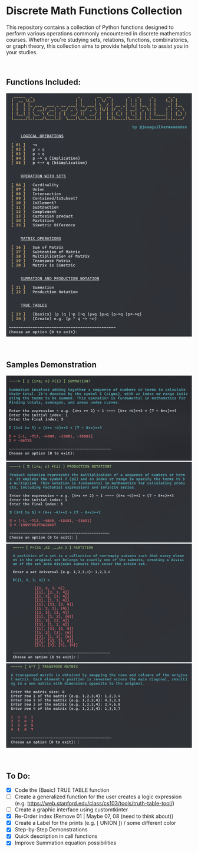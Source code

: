 # Discrete Math Functions Collection
This repository contains a collection of Python functions designed to perform various operations commonly encountered in discrete mathematics courses. Whether you're studying sets, relations, functions, combinatorics, or graph theory, this collection aims to provide helpful tools to assist you in your studies.

<br>

## Functions Included:
![alt text](./samples-img/image-1.png)

<br>

## Samples Demonstration
![alt text](./samples-img/image-2.png)
![alt text](./samples-img/image-3.png)
![alt text](./samples-img/image-4.png)
![alt text](./samples-img/image-6.png)

<br>

## To Do:
 - [x] Code the (Basic) TRUE TABLE function
 - [ ] Create a generalized function for the user creates a logic expression (e.g. https://web.stanford.edu/class/cs103/tools/truth-table-tool/)
-  [ ] Create a graphic interface using customtkinter
 - [x] Re-Order index (Remove 01 | Maybe 07, 08 (need to think about))
 - [x] Create a Label for the prints (e.g. [ UNION ]) / some different color
 - [x] Step-by-Step Demonstrations
 - [x] Quick description in call functions
 - [x] Improve Summation equation possibilities
